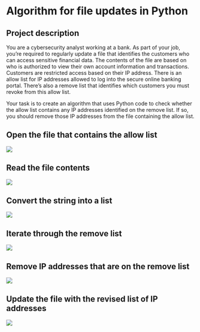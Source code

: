 
# Algorithm for file updates in Python

## Project description

You are a cybersecurity analyst working at a bank. As part of your job, you’re required to regularly update a file that identifies the customers who can access sensitive financial data. The contents of the file are based on who is authorized to view their own account information and transactions. Customers are restricted access based on their IP address. There is an allow list for IP addresses allowed to log into the secure online banking portal. There’s also a remove list that identifies which customers you must revoke from this allow list.

Your task is to create an algorithm that uses Python code to check whether the allow list contains any IP addresses identified on the remove list. If so, you should remove those IP addresses from the file containing the allow list.

## Open the file that contains the allow list

![](data:image/png;base64...)

## Read the file contents

![](data:image/png;base64...)

## Convert the string into a list

![](data:image/png;base64...)

## Iterate through the remove list

![](data:image/png;base64...)

## Remove IP addresses that are on the remove list

![](data:image/png;base64...)

## Update the file with the revised list of IP addresses

![](data:image/png;base64...)

